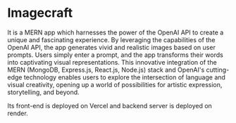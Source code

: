 # Imagecraft

It is a MERN app which harnesses the power of the OpenAI API to create a unique and fascinating experience. By leveraging the capabilities of the OpenAI API, 
the app generates vivid and realistic images based on user prompts. Users simply enter a prompt, and the app transforms their words into captivating visual representations. 
This innovative integration of the MERN (MongoDB, Express.js, React.js, Node.js) stack and OpenAI's cutting-edge technology enables users to explore the intersection of language 
and visual creativity, opening up a world of possibilities for artistic expression, storytelling, and beyond.

Its front-end is deployed on Vercel and backend server is deployed on render.
